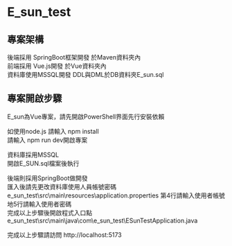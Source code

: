 # E_sun_test

## 專案架構
後端採用 SpringBoot框架開發 於Maven資料夾內  
前端採用 Vue.js開發 於Vue資料夾內  
資料庫使用MSSQL開發 DDL與DML於DB資料夾E_sun.sql  

## 專案開啟步驟
E_sun為Vue專案，請先開啟PowerShell界面先行安裝依賴  
  
如使用node.js 請輸入 npm install  
請輸入 npm run dev開啟專案  

資料庫採用MSSQL  
開啟E_SUN.sql檔案後執行  
  
後端則採用SpringBoot做開發  
匯入後請先更改資料庫使用人員帳號密碼  
e_sun_test\src\main\resources\application.properties
第4行請輸入使用者帳號  
地5行請輸入使用者密碼  
完成以上步驟後開啟程式入口點  
e_sun_test\src\main\java\com\e_sun_test\ESunTestApplication.java  
  

完成以上步驟請訪問
<a>http://localhost:5173<a/>

